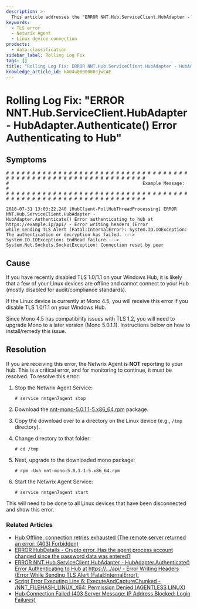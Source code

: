 ```yaml
---
description: >-
  This article addresses the "ERROR NNT.Hub.ServiceClient.HubAdapter - HubAdapter.Authenticate()" issue, detailing its symptoms, causes, and resolutions for affected Linux devices.
keywords:
  - TLS error
  - Netwrix Agent
  - Linux device connection
products:
  - data-classification
sidebar_label: Rolling Log Fix
tags: []
title: "Rolling Log Fix: ERROR NNT.Hub.ServiceClient.HubAdapter - HubAdapter.Authenticate() Error Authenticating to Hub"
knowledge_article_id: kA04u0000000JjwCAE
---
```


# Rolling Log Fix: "ERROR NNT.Hub.ServiceClient.HubAdapter - HubAdapter.Authenticate() Error Authenticating to Hub"

## Symptoms

```
# # # # # # # # # # # # # # # # # # # # # # # # # # # # # # # # # # # # # # # # # # # # # # # # # # # # # # # # # # # # # #
#                                                   Example Message:							                          #
# # # # # # # # # # # # # # # # # # # # # # # # # # # # # # # # # # # # # # # # # # # # # # # # # # # # # # # # # # # # # #

2018-07-31 13:03:22,240 [HubClient-PollHubThreadProcessing] ERROR NNT.Hub.ServiceClient.HubAdapter - 
HubAdapter.Authenticate() Error authenticating to hub at https://example.ip/api/ - Error writing headers (Error 
while sending TLS Alert (Fatal:InternalError): System.IO.IOException: The authentication or decryption has failed. --->
System.IO.IOException: EndRead failure ---> System.Net.Sockets.SocketException: Connection reset by peer
```

## Cause

If you have recently disabled TLS 1.0/1.1 on your Windows Hub, it is likely that a few of your Linux devices are offline and cannot connect to your Hub (mostly disabled for audit/compliance standards).

If the Linux device is currently at Mono 4.5, you will receive this error if you disable TLS 1.0/1.1 on your Windows Hub.

Since Mono 4.5 has compatibility issues with TLS 1.2, you will need to upgrade Mono to a later version (Mono 5.0.1.1). Instructions below on how to install/remedy this issue.

## Resolution

If you are receiving this error, the Netwrix Agent is **NOT** reporting to your hub. This is a critical error, and for monitoring to continue, it must be resolved. To resolve this error:

1. Stop the Netwrix Agent Service:
   ```
   # service nntgen7agent stop
   ```

2. Download the [nnt-mono-5.0.1.1-5.x86_64.rpm](https://dl.netwrix.com/products/utilities/ChangeTracker/nnt-mono-5.0.1.1-5.x86_64.rpm) package.

3. Copy the download over to a directory on the Linux device (e.g., `/tmp` directory).

4. Change directory to that folder:
   ```
   # cd /tmp
   ```

5. Next, upgrade to the downloaded mono package:
   ```
   # rpm -Uvh nnt-mono-5.0.1.1-5.x86_64.rpm
   ```

6. Start the Netwrix Agent Service:
   ```
   # service nntgen7agent start
   ```

This will need to be done to all Linux devices that have been disconnected and show this error.

### Related Articles

- [Hub Offline, connection retries exhausted (The remote server returned an error: (403) Forbidden)](https://kb.netwrix.com/8307)
- [ERROR HubDetails - Crypto error. Has the agent process account changed since the password data was entered?](https://kb.netwrix.com/8287)
- [ERROR NNT.Hub.ServiceClient.HubAdapter - HubAdapter.Authenticate() Error Authenticating to Hub at https://.../api/ - Error Writing Headers (Error While Sending TLS Alert (Fatal:InternalError):](https://kb.netwrix.com/8364)
- [Script Error Executing Line 6: ExecuteAndCaptureChunked - /NNT_FILEHASH_LINUX_X64: Permission Denied (AGENTLESS LINUX)](https://kb.netwrix.com/8253)
- [Hub Connection Failed (403 Server Message: IP Address Blocked: Login Failures)](https://kb.netwrix.com/8171)